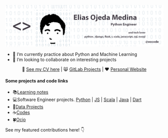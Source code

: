 ![Hi 👋, I'm Elias, A passionate python developer 👨‍💻 from Mexico, CDMX](https://github.com/eocode/eocode/raw/master/img/cover2.webp)


* 🐍 I’m currently practice about Python and Machine Learning
* 👯 I’m looking to collaborate on interesting projects
<div align="center">
📃 <a href="https://github.com/eocode/Biography-resume-and-Letter" target="__blank">See my CV here</a> | 😸 <a href="https://gitlab.com/teamspartans"  target="__blank">GitLab Projects</a> | ❤️ <a href="https://eliasojedamedina.com/"  target="__blank">Personal Website</a>
</div>

#### Some projects and code links

* 📚[Learning notes](https://github.com/eocode?tab=repositories&q=notes&type=&language=)
* 💻Software Engineer projects. [Python](https://github.com/eocode?tab=repositories&q=software-engineering+python&type=&language=) | [JS](https://github.com/eocode?tab=repositories&q=software-engineering+js&type=&language=) | [Scala](https://github.com/eocode?tab=repositories&q=software-engineering+scala&type=&language=) | [Java](https://github.com/eocode?tab=repositories&q=software-engineering+java&type=&language=) | [Dart](https://github.com/eocode?tab=repositories&q=software-engineering+dart&type=&language=)
* 🐍[Data Projects](https://github.com/eocode?tab=repositories&q=data-science&type=&language=)
* ☕️[Codes](https://github.com/eocode?tab=repositories&q=challenge&type=&language=)
* 🍀[Ocio](https://github.com/eocode?tab=repositories&q=ocio&type=&language=)

See my featured contributions here! 👇